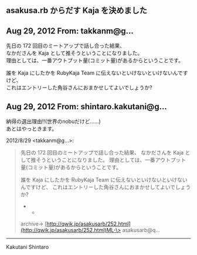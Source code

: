 ## asakusa.rb からだす Kaja を決めました

## Aug 29, 2012 From: takkanm@g...

先日の 172 回目のミートアップで話し合った結果、  
なかださんを Kaja として推そうということになりました。  
理由としては、一番アウトプット量(コミット量)があるからということです。

誰を Kaja にしたかを RubyKaja Team に伝えないといけないといけないんですけど、  
これはエントリーした角谷さんにおまかせしてよいでしょうか?

## Aug 29, 2012 From: shintaro.kakutani@g...

納得の選出理由!!(世界のnobuだけど……)  
あとはやっときます。

2012/8/29 \<takkanm@g...\>:

> 先日の 172 回目のミートアップで話し合った結果、 なかださんを Kaja として推そうということになりました。 理由としては、一番アウトプット量(コミット量)があるからということです。
> 
> 誰を Kaja にしたかを RubyKaja Team に伝えないといけないといけないんですけど、 これはエントリーした角谷さんにおまかせしてよいでしょうか?
> 
> - -
> 
> archive-\> [http://qwik.jp/asakusarb/252.html](http://qwik.jp/asakusarb/252.html)ML-\> asakusarb@q...
* * *

Kakutani Shintaro

